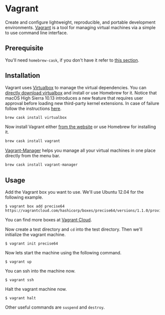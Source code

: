 # Vagrant

Create and configure lightweight, reproducible, and portable development environments. [Vagrant](http://www.vagrantup.com/) is a tool for managing virtual machines via a simple to use command line interface.

## Prerequisite

You'll need `homebrew-cask`, if you don't have it refer to [this section](../Homebrew/Cask.md).

## Installation

Vagrant uses [Virtualbox](https://www.virtualbox.org/) to manage the virtual dependencies. You can [directly download virtualbox](https://www.virtualbox.org/wiki/Downloads) and install or use Homebrew for it.
Notice that macOS High Sierra 10.13 introduces a new feature that requires user approval before loading new third-party kernel extensions.
In case of failure follow the instructions [here](https://developer.apple.com/library/archive/technotes/tn2459/_index.html).

```sh
brew cask install virtualbox
```

Now install Vagrant either [from the website](http://www.vagrantup.com/downloads.html) or use Homebrew for installing it.

```sh
brew cask install vagrant
```

[Vagrant-Manager](http://vagrantmanager.com/) helps you manage all your virtual machines in one place directly from the menu bar.

```sh
brew cask install vagrant-manager
```

## Usage

Add the Vagrant box you want to use. We'll use Ubuntu 12.04 for the following example.

```console
$ vagrant box add precise64 https://vagrantcloud.com/hashicorp/boxes/precise64/versions/1.1.0/providers/virtualbox.box
```

You can find more boxes at [Vagrant Cloud](https://app.vagrantup.com/boxes/search).

Now create a test directory and `cd` into the test directory. Then we'll initialize the vagrant machine.

```console
$ vagrant init precise64
```

Now lets start the machine using the following command.

```console
$ vagrant up
```

You can ssh into the machine now.

```console
$ vagrant ssh
```

Halt the vagrant machine now.

```console
$ vagrant halt
```

Other useful commands are `suspend` and `destroy`.
